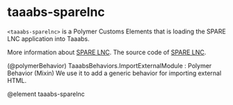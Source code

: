 # taaabs-sparelnc

`<taaabs-sparelnc>` is a Polymer Customs Elements that is loading the SPARE LNC application into Taaabs.

More information about <a href="http://tbs-platform.org/tbs/doku.php/tools:spare_lnc">SPARE LNC</a>.
The source code of  <a href="https://github.com/liris-tweak/SPARE-LNC">SPARE LNC</a>.

(@polymerBehavior) TaaabsBehaviors.ImportExternalModule : Polymer Behavior (Mixin)
We use it to add a generic behavior for importing external HTML.

@element taaabs-sparelnc
